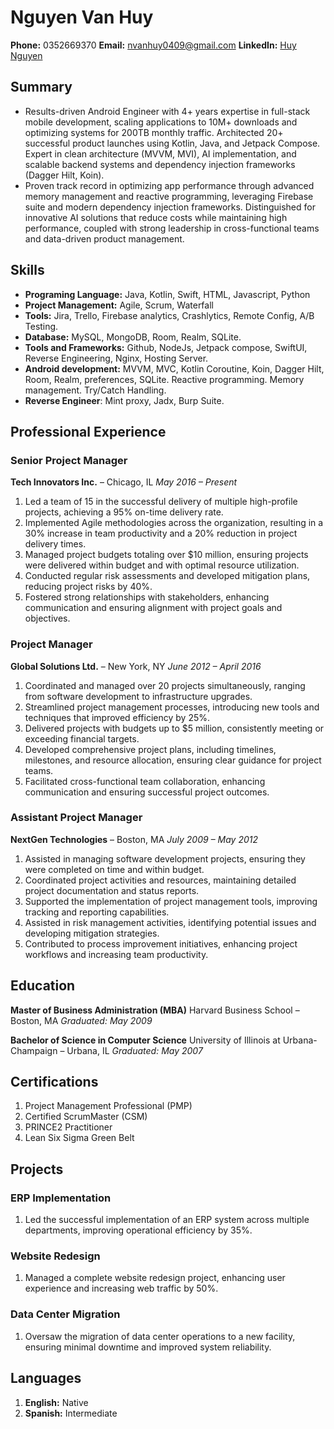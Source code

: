 # Nguyen Van Huy
 
**Phone:** 0352669370
**Email:** nvanhuy0409@gmail.com
**LinkedIn:** [Huy Nguyen](https://www.linkedin.com/in/huy-nguy%E1%BB%85n-3b43a0221/)

## Summary

- Results-driven Android Engineer with 4+ years expertise in full-stack mobile development, scaling applications to 10M+ downloads and optimizing systems for 200TB monthly traffic. Architected 20+ successful product launches using Kotlin, Java, and Jetpack Compose. Expert in clean architecture (MVVM, MVI), AI implementation, and scalable backend systems and dependency injection frameworks (Dagger Hilt, Koin).
- Proven track record in optimizing app performance through advanced memory management and reactive programming, leveraging Firebase suite and modern dependency injection frameworks. Distinguished for innovative AI solutions that reduce costs while maintaining high performance, coupled with strong leadership in cross-functional teams and data-driven product management.

## Skills
- **Programing Language:** Java, Kotlin, Swift, HTML, Javascript, Python
- **Project Management:** Agile, Scrum, Waterfall
- **Tools:** Jira, Trello, Firebase analytics, Crashlytics, Remote Config, A/B Testing.
- **Database:** MySQL, MongoDB, Room, Realm, SQLite.
- **Tools and Frameworks:** Github, NodeJs, Jetpack compose, SwiftUI, Reverse Engineering, Nginx, Hosting Server.
- **Android development:** MVVM, MVC, Kotlin Coroutine, Koin, Dagger Hilt, Room, Realm, preferences, SQLite. Reactive programming. Memory management. Try/Catch Handling.  
- **Reverse Engineer**: Mint proxy, Jadx, Burp Suite.

## Professional Experience

### Senior Project Manager
**Tech Innovators Inc.** – Chicago, IL
*May 2016 – Present*

1. Led a team of 15 in the successful delivery of multiple high-profile projects, achieving a 95% on-time delivery rate.
1. Implemented Agile methodologies across the organization, resulting in a 30% increase in team productivity and a 20% reduction in project delivery times.
1. Managed project budgets totaling over $10 million, ensuring projects were delivered within budget and with optimal resource utilization.
1. Conducted regular risk assessments and developed mitigation plans, reducing project risks by 40%.
1. Fostered strong relationships with stakeholders, enhancing communication and ensuring alignment with project goals and objectives.

### Project Manager
**Global Solutions Ltd.** – New York, NY
*June 2012 – April 2016*

1. Coordinated and managed over 20 projects simultaneously, ranging from software development to infrastructure upgrades.
1. Streamlined project management processes, introducing new tools and techniques that improved efficiency by 25%.
1. Delivered projects with budgets up to $5 million, consistently meeting or exceeding financial targets.
1. Developed comprehensive project plans, including timelines, milestones, and resource allocation, ensuring clear guidance for project teams.
1. Facilitated cross-functional team collaboration, enhancing communication and ensuring successful project outcomes.

### Assistant Project Manager
**NextGen Technologies** – Boston, MA
*July 2009 – May 2012*

1. Assisted in managing software development projects, ensuring they were completed on time and within budget.
1. Coordinated project activities and resources, maintaining detailed project documentation and status reports.
1. Supported the implementation of project management tools, improving tracking and reporting capabilities.
1. Assisted in risk management activities, identifying potential issues and developing mitigation strategies.
1. Contributed to process improvement initiatives, enhancing project workflows and increasing team productivity.

## Education

**Master of Business Administration (MBA)**
Harvard Business School – Boston, MA
*Graduated: May 2009*

**Bachelor of Science in Computer Science**
University of Illinois at Urbana-Champaign – Urbana, IL
*Graduated: May 2007*

## Certifications

1. Project Management Professional (PMP)
1. Certified ScrumMaster (CSM)
1. PRINCE2 Practitioner
1. Lean Six Sigma Green Belt

## Projects

### ERP Implementation
1. Led the successful implementation of an ERP system across multiple departments, improving operational efficiency by 35%.

### Website Redesign
1. Managed a complete website redesign project, enhancing user experience and increasing web traffic by 50%.

### Data Center Migration
1. Oversaw the migration of data center operations to a new facility, ensuring minimal downtime and improved system reliability.

## Languages

1. **English:** Native
1. **Spanish:** Intermediate
